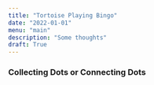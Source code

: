 ```yaml
---
title: "Tortoise Playing Bingo"
date: "2022-01-01"
menu: "main"
description: "Some thoughts"
draft: True
---
```





### Collecting Dots or Connecting Dots